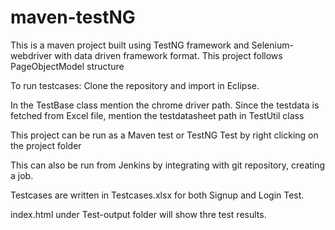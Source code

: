 # maven-testNG 

This is a maven project built using TestNG framework and Selenium-webdriver with data driven framework format.
This project  follows PageObjectModel structure

To run testcases:
Clone the repository and import in Eclipse.

In the TestBase class mention the chrome driver path. 
Since the testdata is fetched from Excel file, mention the testdatasheet path in TestUtil class

This project can be run as a Maven test or TestNG Test by right clicking on the project folder

This can also be run from Jenkins by integrating with git repository, creating a job.

Testcases are written in Testcases.xlsx for both Signup and Login Test.

index.html under Test-output folder will show thre test results.


